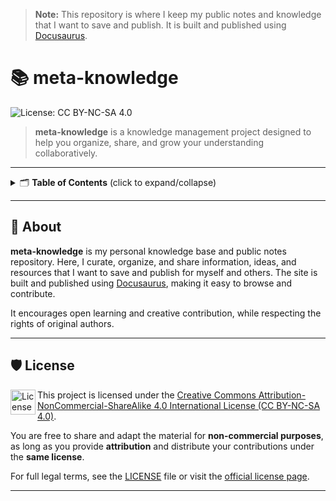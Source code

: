 > **Note:** This repository is where I keep my public notes and knowledge that I want to save and publish. It is built and published using [Docusaurus](https://docusaurus.io).

# 📚 meta-knowledge

![License: CC BY-NC-SA 4.0](https://img.shields.io/badge/License-CC%20BY--NC--SA%204.0-green?style=flat-square)

> **meta-knowledge** is a knowledge management project designed to help you organize, share, and grow your understanding collaboratively.

---

<details>
	<summary>🗂️ <strong>Table of Contents</strong> (click to expand/collapse)</summary>

- [About](#about)
- [License](#license)

</details>

---

## 📝 About

**meta-knowledge** is my personal knowledge base and public notes repository. Here, I curate, organize, and share information, ideas, and resources that I want to save and publish for myself and others. The site is built and published using [Docusaurus](https://docusaurus.io), making it easy to browse and contribute.

It encourages open learning and creative contribution, while respecting the rights of original authors.

---

## 🛡️ License

<img align="left" width="40" src="https://img.shields.io/badge/License-CC%20BY--NC--SA%204.0-green?style=flat-square" alt="License: CC BY-NC-SA 4.0" />

This project is licensed under the [Creative Commons Attribution-NonCommercial-ShareAlike 4.0 International License (CC BY-NC-SA 4.0)](https://creativecommons.org/licenses/by-nc-sa/4.0/legalcode.en).

You are free to share and adapt the material for **non-commercial purposes**, as long as you provide **attribution** and distribute your contributions under the **same license**.

For full legal terms, see the [LICENSE](./LICENSE) file or visit the [official license page](https://creativecommons.org/licenses/by-nc-sa/4.0/legalcode.en).

---
